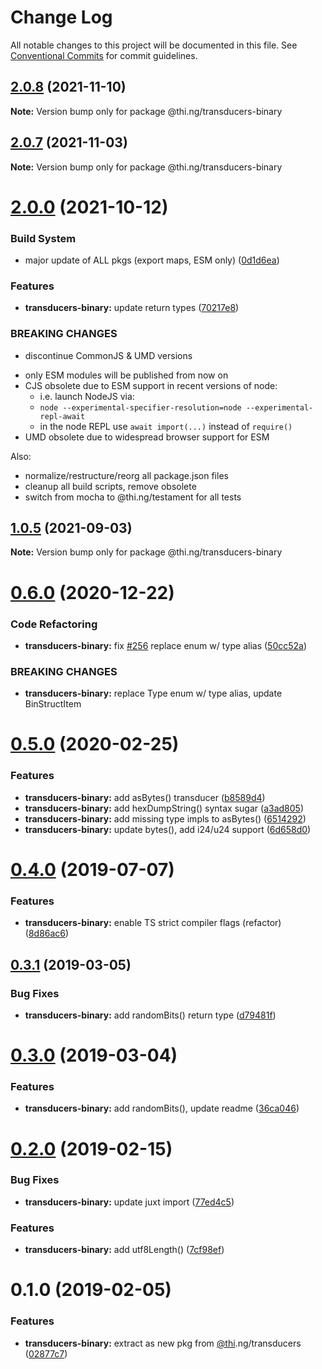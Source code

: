 # Change Log

All notable changes to this project will be documented in this file.
See [Conventional Commits](https://conventionalcommits.org) for commit guidelines.

## [2.0.8](https://github.com/thi-ng/umbrella/compare/@thi.ng/transducers-binary@2.0.7...@thi.ng/transducers-binary@2.0.8) (2021-11-10)

**Note:** Version bump only for package @thi.ng/transducers-binary





## [2.0.7](https://github.com/thi-ng/umbrella/compare/@thi.ng/transducers-binary@2.0.6...@thi.ng/transducers-binary@2.0.7) (2021-11-03)

**Note:** Version bump only for package @thi.ng/transducers-binary





# [2.0.0](https://github.com/thi-ng/umbrella/compare/@thi.ng/transducers-binary@1.0.5...@thi.ng/transducers-binary@2.0.0) (2021-10-12)


### Build System

* major update of ALL pkgs (export maps, ESM only) ([0d1d6ea](https://github.com/thi-ng/umbrella/commit/0d1d6ea9fab2a645d6c5f2bf2591459b939c09b6))


### Features

* **transducers-binary:** update return types ([70217e8](https://github.com/thi-ng/umbrella/commit/70217e838d45f5cc3121d9c81d5e3a907eee9090))


### BREAKING CHANGES

* discontinue CommonJS & UMD versions

- only ESM modules will be published from now on
- CJS obsolete due to ESM support in recent versions of node:
  - i.e. launch NodeJS via:
  - `node --experimental-specifier-resolution=node --experimental-repl-await`
  - in the node REPL use `await import(...)` instead of `require()`
- UMD obsolete due to widespread browser support for ESM

Also:
- normalize/restructure/reorg all package.json files
- cleanup all build scripts, remove obsolete
- switch from mocha to @thi.ng/testament for all tests






##  [1.0.5](https://github.com/thi-ng/umbrella/compare/@thi.ng/transducers-binary@1.0.4...@thi.ng/transducers-binary@1.0.5) (2021-09-03)

**Note:** Version bump only for package @thi.ng/transducers-binary

#  [0.6.0](https://github.com/thi-ng/umbrella/compare/@thi.ng/transducers-binary@0.5.33...@thi.ng/transducers-binary@0.6.0) (2020-12-22)

###  Code Refactoring

- **transducers-binary:** fix [#256](https://github.com/thi-ng/umbrella/issues/256) replace enum w/ type alias ([50cc52a](https://github.com/thi-ng/umbrella/commit/50cc52a84b135535053370e022309aee5b670625))

###  BREAKING CHANGES

- **transducers-binary:** replace Type enum w/ type alias, update BinStructItem

#  [0.5.0](https://github.com/thi-ng/umbrella/compare/@thi.ng/transducers-binary@0.4.9...@thi.ng/transducers-binary@0.5.0) (2020-02-25)

###  Features

- **transducers-binary:** add asBytes() transducer ([b8589d4](https://github.com/thi-ng/umbrella/commit/b8589d4cd0971adea9538fa9066870b4e32ded5b))
- **transducers-binary:** add hexDumpString() syntax sugar ([a3ad805](https://github.com/thi-ng/umbrella/commit/a3ad805aefa4dd3836d7fb00cfbf0cf147b9d059))
- **transducers-binary:** add missing type impls to asBytes() ([6514292](https://github.com/thi-ng/umbrella/commit/65142927f520d0a90ca4f4bd5b7d570527e72923))
- **transducers-binary:** update bytes(), add i24/u24 support ([6d658d0](https://github.com/thi-ng/umbrella/commit/6d658d072977009f1289ba2cf230970dabf55d7f))

#  [0.4.0](https://github.com/thi-ng/umbrella/compare/@thi.ng/transducers-binary@0.3.12...@thi.ng/transducers-binary@0.4.0) (2019-07-07)

###  Features

- **transducers-binary:** enable TS strict compiler flags (refactor) ([8d86ac6](https://github.com/thi-ng/umbrella/commit/8d86ac6))

##  [0.3.1](https://github.com/thi-ng/umbrella/compare/@thi.ng/transducers-binary@0.3.0...@thi.ng/transducers-binary@0.3.1) (2019-03-05)

###  Bug Fixes

- **transducers-binary:** add randomBits() return type ([d79481f](https://github.com/thi-ng/umbrella/commit/d79481f))

#  [0.3.0](https://github.com/thi-ng/umbrella/compare/@thi.ng/transducers-binary@0.2.3...@thi.ng/transducers-binary@0.3.0) (2019-03-04)

###  Features

- **transducers-binary:** add randomBits(), update readme ([36ca046](https://github.com/thi-ng/umbrella/commit/36ca046))

#  [0.2.0](https://github.com/thi-ng/umbrella/compare/@thi.ng/transducers-binary@0.1.1...@thi.ng/transducers-binary@0.2.0) (2019-02-15)

###  Bug Fixes

- **transducers-binary:** update juxt import ([77ed4c5](https://github.com/thi-ng/umbrella/commit/77ed4c5))

###  Features

- **transducers-binary:** add utf8Length() ([7cf98ef](https://github.com/thi-ng/umbrella/commit/7cf98ef))

#  0.1.0 (2019-02-05)

###  Features

- **transducers-binary:** extract as new pkg from [@thi](https://github.com/thi).ng/transducers ([02877c7](https://github.com/thi-ng/umbrella/commit/02877c7))
